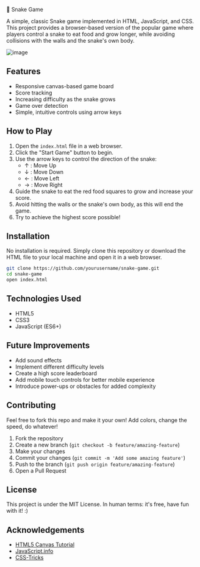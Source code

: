 🐍 Snake Game 

A simple, classic Snake game implemented in HTML, JavaScript, and CSS. This project provides a browser-based version of the popular game where players control a snake to eat food and grow longer, while avoiding collisions with the walls and the snake's own body.


![image](https://github.com/ueveu/Snake.html/assets/159266114/974f525a-9291-4501-b826-63693617d6ba)

## Features

- Responsive canvas-based game board
- Score tracking
- Increasing difficulty as the snake grows
- Game over detection
- Simple, intuitive controls using arrow keys

## How to Play

1. Open the `index.html` file in a web browser.
2. Click the "Start Game" button to begin.
3. Use the arrow keys to control the direction of the snake:
   - ↑ : Move Up
   - ↓ : Move Down
   - ← : Move Left
   - → : Move Right
4. Guide the snake to eat the red food squares to grow and increase your score.
5. Avoid hitting the walls or the snake's own body, as this will end the game.
6. Try to achieve the highest score possible!

## Installation

No installation is required. Simply clone this repository or download the HTML file to your local machine and open it in a web browser.

```bash
git clone https://github.com/yourusername/snake-game.git
cd snake-game
open index.html
```

## Technologies Used

- HTML5
- CSS3
- JavaScript (ES6+)

## Future Improvements

- Add sound effects
- Implement different difficulty levels
- Create a high score leaderboard
- Add mobile touch controls for better mobile experience
- Introduce power-ups or obstacles for added complexity

## Contributing

Feel free to fork this repo and make it your own! Add colors, change the speed, do whatever!

1. Fork the repository
2. Create a new branch (`git checkout -b feature/amazing-feature`)
3. Make your changes
4. Commit your changes (`git commit -m 'Add some amazing feature'`)
5. Push to the branch (`git push origin feature/amazing-feature`)
6. Open a Pull Request

## License
This project is under the MIT License. In human terms: it's free, have fun with it! :)

## Acknowledgements

- [HTML5 Canvas Tutorial](https://developer.mozilla.org/en-US/docs/Web/API/Canvas_API/Tutorial)
- [JavaScript.info](https://javascript.info/)
- [CSS-Tricks](https://css-tricks.com/)
